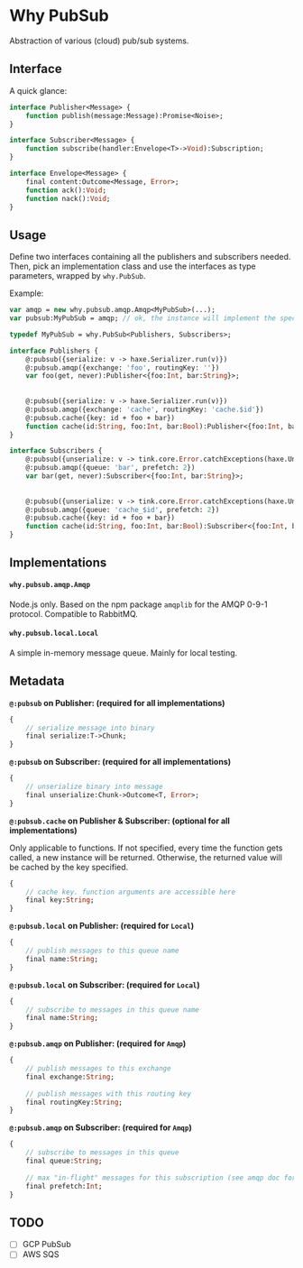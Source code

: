 # Why PubSub

Abstraction of various (cloud) pub/sub systems.

## Interface

A quick glance:

```haxe
interface Publisher<Message> {
	function publish(message:Message):Promise<Noise>;
}

interface Subscriber<Message> {
	function subscribe(handler:Envelope<T>->Void):Subscription;
}

interface Envelope<Message> {
	final content:Outcome<Message, Error>;
	function ack():Void;
	function nack():Void;
}
```

## Usage

Define two interfaces containing all the publishers and subscribers needed. 
Then, pick an implementation class and use the interfaces as type parameters, wrapped by `why.PubSub`.

Example:

```haxe
var amqp = new why.pubsub.amqp.Amqp<MyPubSub>(...);
var pubsub:MyPubSub = amqp; // ok, the instance will implement the specified interface

typedef MyPubSub = why.PubSub<Publishers, Subscribers>;

interface Publishers {
	@:pubsub({serialize: v -> haxe.Serializer.run(v)})
	@:pubsub.amqp({exchange: 'foo', routingKey: ''})
	var foo(get, never):Publisher<{foo:Int, bar:String}>;
	
	
	@:pubsub({serialize: v -> haxe.Serializer.run(v)})
	@:pubsub.amqp({exchange: 'cache', routingKey: 'cache.$id'})
	@:pubsub.cache({key: id + foo + bar})
	function cache(id:String, foo:Int, bar:Bool):Publisher<{foo:Int, bar:String}>;
}

interface Subscribers {
	@:pubsub({unserialize: v -> tink.core.Error.catchExceptions(haxe.Unserializer.run.bind(v))})
	@:pubsub.amqp({queue: 'bar', prefetch: 2})
	var bar(get, never):Subscriber<{foo:Int, bar:String}>;
	
	
	@:pubsub({unserialize: v -> tink.core.Error.catchExceptions(haxe.Unserializer.run.bind(v))})
	@:pubsub.amqp({queue: 'cache_$id', prefetch: 2})
	@:pubsub.cache({key: id + foo + bar})
	function cache(id:String, foo:Int, bar:Bool):Subscriber<{foo:Int, bar:String}>;
}
```

## Implementations

#### `why.pubsub.amqp.Amqp`

Node.js only. Based on the npm package `amqplib` for the AMQP 0-9-1 protocol. Compatible to RabbitMQ.

#### `why.pubsub.local.Local`

A simple in-memory message queue. Mainly for local testing.

## Metadata

**`@:pubsub` on Publisher: (required for all implementations)**  

```haxe
{
	// serialize message into binary
	final serialize:T->Chunk;
}
```

**`@:pubsub` on Subscriber: (required for all implementations)**  

```haxe
{
	// unserialize binary into message
	final unserialize:Chunk->Outcome<T, Error>;
}
```

**`@:pubsub.cache` on Publisher & Subscriber: (optional for all implementations)**  

Only applicable to functions. If not specified, every time the function gets called, a new instance will be returned. Otherwise, the returned value will be cached by the key specified.

```haxe
{
	// cache key. function arguments are accessible here
	final key:String;
}
```

**`@:pubsub.local` on Publisher: (required for `Local`)**  

```haxe
{
	// publish messages to this queue name
	final name:String;
}
```

**`@:pubsub.local` on Subscriber: (required for `Local`)**  

```haxe
{
	// subscribe to messages in this queue name
	final name:String;
}
```

**`@:pubsub.amqp` on Publisher: (required for `Amqp`)**  

```haxe
{
	// publish messages to this exchange
	final exchange:String;
	
	// publish messages with this routing key
	final routingKey:String;
}
```

**`@:pubsub.amqp` on Subscriber: (required for `Amqp`)**  

```haxe
{
	// subscribe to messages in this queue
	final queue:String;
	
	// max "in-flight" messages for this subscription (see amqp doc for more info)
	final prefetch:Int;
}
```

## TODO

- [ ] GCP PubSub
- [ ] AWS SQS